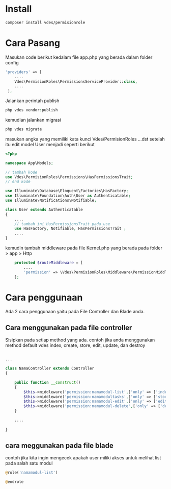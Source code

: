 # Install
```bash
composer install vdes/permisionrole
```

# Cara Pasang
Masukan code berikut kedalam file app.php yang berada dalam folder config
```php
'providers' => [
    ....
    Vdes\PermisionRoles\PermissionsServiceProvider::class,
    ....
 ],
```
Jalankan perintah publish
```php
php vdes vendor:publish
```
kemudian jalankan migrasi

```php
php vdes migrate
```
masukan angka yang memiliki kata kunci Vdes\PermisionRoles ...dst
setelah itu edit model User menjadi seperti berikut 

```php
<?php

namespace App\Models;

// tambah kode
use Vdes\PermisionRoles\Permissions\HasPermissionsTrait;
// end kode

use Illuminate\Database\Eloquent\Factories\HasFactory;
use Illuminate\Foundation\Auth\User as Authenticatable;
use Illuminate\Notifications\Notifiable;

class User extends Authenticatable
{
    ....
    // tambah ini HasPermissionsTrait pada use
    use HasFactory, Notifiable, HasPermissionsTrait ;
    ....
}
```
kemudin tambah middleware pada file Kernel.php yang berada pada folder > app > Http
```php
    protected $routeMiddleware = [
        ....
        'permission' => \Vdes\PermisionRoles\Middleware\PermissionMiddleware::class,
    ];
```
# Cara penggunaan
Ada 2 cara penggunaan yaitu pada File Controller dan Blade anda.
## Cara menggunakan pada file controller
Sisipkan pada setiap method yang ada.
contoh jika anda menggunakan method default vdes index, create, store, edit, update, dan destroy
```php

...

class NamaController extends Controller
{

    public function __construct()
    {
        $this->middleware('permission:namamodul-list',['only' => ['index']]);
        $this->middleware('permission:namamodultasks',['only' => ['store', 'create']]);
        $this->middleware('permission:namamodul-edit',['only' => ['edit','update']]);
        $this->middleware('permission:namamodul-delete',['only' => ['destroy']]);
    }

    ....
    
}
```
## cara meggunakan pada file blade
contoh jika kita ingin mengecek apakah user miliki akses untuk melihat list pada salah satu modul
```php
@role('namamodul-list')

@endrole
```


